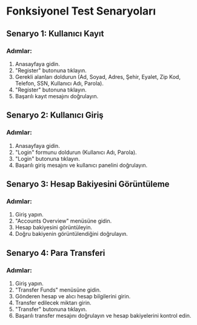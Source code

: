 # Fonksiyonel Test Senaryoları

## Senaryo 1: Kullanıcı Kayıt
### Adımlar:
1. Anasayfaya gidin.
2. "Register" butonuna tıklayın.
3. Gerekli alanları doldurun (Ad, Soyad, Adres, Şehir, Eyalet, Zip Kod, Telefon, SSN, Kullanıcı Adı, Parola).
4. "Register" butonuna tıklayın.
5. Başarılı kayıt mesajını doğrulayın.

## Senaryo 2: Kullanıcı Giriş
### Adımlar:
1. Anasayfaya gidin.
2. "Login" formunu doldurun (Kullanıcı Adı, Parola).
3. "Login" butonuna tıklayın.
4. Başarılı giriş mesajını ve kullanıcı panelini doğrulayın.

## Senaryo 3: Hesap Bakiyesini Görüntüleme
### Adımlar:
1. Giriş yapın.
2. "Accounts Overview" menüsüne gidin.
3. Hesap bakiyesini görüntüleyin.
4. Doğru bakiyenin görüntülendiğini doğrulayın.

## Senaryo 4: Para Transferi
### Adımlar:
1. Giriş yapın.
2. "Transfer Funds" menüsüne gidin.
3. Gönderen hesap ve alıcı hesap bilgilerini girin.
4. Transfer edilecek miktarı girin.
5. "Transfer" butonuna tıklayın.
6. Başarılı transfer mesajını doğrulayın ve hesap bakiyelerini kontrol edin.
